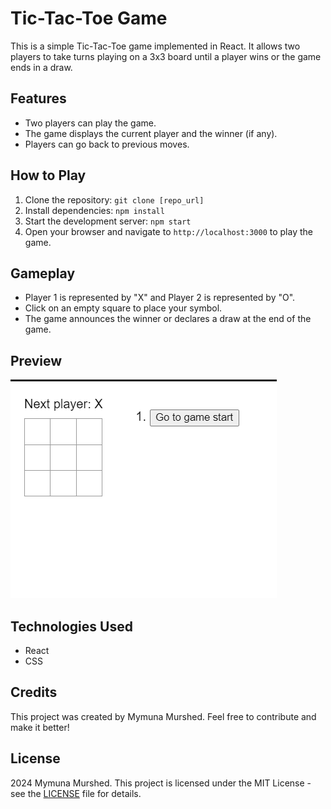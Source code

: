 # Tic-Tac-Toe Game

This is a simple Tic-Tac-Toe game implemented in React. It allows two players to take turns playing on a 3x3 board until a player wins or the game ends in a draw.

## Features

- Two players can play the game.
- The game displays the current player and the winner (if any).
- Players can go back to previous moves.

## How to Play

1. Clone the repository: `git clone [repo_url]`
2. Install dependencies: `npm install`
3. Start the development server: `npm start`
4. Open your browser and navigate to `http://localhost:3000` to play the game.

## Gameplay

- Player 1 is represented by "X" and Player 2 is represented by "O".
- Click on an empty square to place your symbol.
- The game announces the winner or declares a draw at the end of the game.

## Preview

<img src='https://github.com/Niama001/tic-tac-toe/blob/b0a2de1a4dccd9684e2933a927c24c46f0c90831/tic-tac-toe.gif
' title='Video Walkthrough' width='' alt='Video Walkthrough' />


## Technologies Used

- React
- CSS

## Credits

This project was created by Mymuna Murshed. Feel free to contribute and make it better!

## License

2024 Mymuna Murshed.
This project is licensed under the MIT License - see the [LICENSE](LICENSE) file for details.
